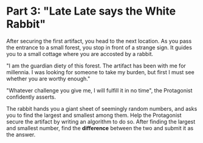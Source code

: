 # Part 3: "Late Late says the White Rabbit"

After securing the first artifact, you head to the next location. As you pass the entrance to a small forest, you stop in front of a strange sign. It guides you to a small cottage where you are accosted by a rabbit.

"I am the guardian diety of this forest. The artifact has been with me for millennia. I was looking for someone to take my burden, but first I must see whether you are worthy enough."

"Whatever challenge you give me, I will fulfill it in no time", the Protagonist confidently asserts.

The rabbit hands you a giant sheet of seemingly random numbers, and asks you to find the largest and smallest among them. Help the Protagonist secure the artifact by writing an algorithm to do so. After finding the largest and smallest number, find the **difference** between the two and submit it as the answer.